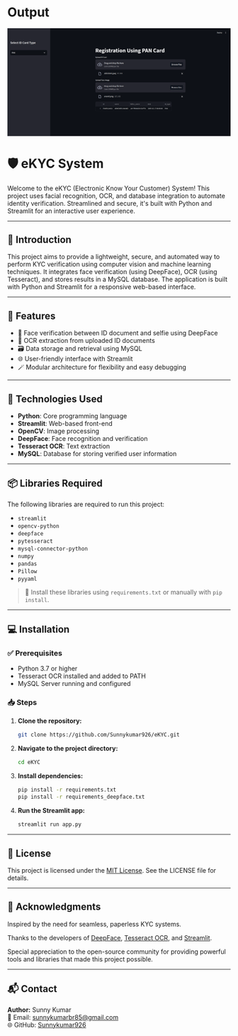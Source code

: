 # Output
<img src="asset/output.png" alt="Registration UI" width="800"/>

# 🛡️ eKYC System

Welcome to the eKYC (Electronic Know Your Customer) System! This project uses facial recognition, OCR, and database integration to automate identity verification. Streamlined and secure, it's built with Python and Streamlit for an interactive user experience.

---

## 🔰 Introduction

This project aims to provide a lightweight, secure, and automated way to perform KYC verification using computer vision and machine learning techniques. It integrates face verification (using DeepFace), OCR (using Tesseract), and stores results in a MySQL database. The application is built with Python and Streamlit for a responsive web-based interface.

---

## 🚀 Features

- 📸 Face verification between ID document and selfie using DeepFace
- 📄 OCR extraction from uploaded ID documents
- 🗃️ Data storage and retrieval using MySQL
- 🌐 User-friendly interface with Streamlit
- 🪄 Modular architecture for flexibility and easy debugging

---

## 🧰 Technologies Used

- **Python**: Core programming language
- **Streamlit**: Web-based front-end
- **OpenCV**: Image processing
- **DeepFace**: Face recognition and verification
- **Tesseract OCR**: Text extraction
- **MySQL**: Database for storing verified user information

---

## 📦 Libraries Required

The following libraries are required to run this project:

- `streamlit`
- `opencv-python`
- `deepface`
- `pytesseract`
- `mysql-connector-python`
- `numpy`
- `pandas`
- `Pillow`
- `pyyaml`

> 📌 Install these libraries using `requirements.txt` or manually with `pip install`.

---

## 💻 Installation

### ✅ Prerequisites

- Python 3.7 or higher
- Tesseract OCR installed and added to PATH
- MySQL Server running and configured

### 📥 Steps

1. **Clone the repository:**
   ```bash
   git clone https://github.com/Sunnykumar926/eKYC.git

2. **Navigate to the project directory:**
   ```bash
   cd eKYC

3. **Install dependencies:**
   ```bash
   pip install -r requirements.txt
   pip install -r requirements_deepface.txt

4. **Run the Streamlit app:**
   ```bash
   streamlit run app.py

---

## 📜 License

This project is licensed under the [MIT License](LICENSE). See the LICENSE file for details.

---

## 🙏 Acknowledgments

Inspired by the need for seamless, paperless KYC systems.

Thanks to the developers of [DeepFace](https://github.com/serengil/deepface), [Tesseract OCR](https://github.com/tesseract-ocr/tesseract), and [Streamlit](https://streamlit.io/).

Special appreciation to the open-source community for providing powerful tools and libraries that made this project possible.

---

## 📬 Contact

**Author:** Sunny Kumar  
📧 Email: sunnykumarbr85@gmail.com  
🌐 GitHub: [Sunnykumar926](https://github.com/Sunnykumar926)



